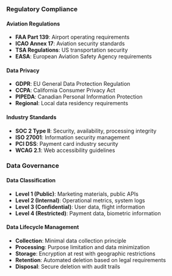### Regulatory Compliance

#### Aviation Regulations
- **FAA Part 139**: Airport operating requirements
- **ICAO Annex 17**: Aviation security standards
- **TSA Regulations**: US transportation security
- **EASA**: European Aviation Safety Agency requirements

#### Data Privacy
- **GDPR**: EU General Data Protection Regulation
- **CCPA**: California Consumer Privacy Act
- **PIPEDA**: Canadian Personal Information Protection
- **Regional**: Local data residency requirements

#### Industry Standards
- **SOC 2 Type II**: Security, availability, processing integrity
- **ISO 27001**: Information security management
- **PCI DSS**: Payment card industry security
- **WCAG 2.1**: Web accessibility guidelines

### Data Governance

#### Data Classification
- **Level 1 (Public)**: Marketing materials, public APIs
- **Level 2 (Internal)**: Operational metrics, system logs
- **Level 3 (Confidential)**: User data, flight information
- **Level 4 (Restricted)**: Payment data, biometric information

#### Data Lifecycle Management
- **Collection**: Minimal data collection principle
- **Processing**: Purpose limitation and data minimization
- **Storage**: Encryption at rest with geographic restrictions
- **Retention**: Automated deletion based on legal requirements
- **Disposal**: Secure deletion with audit trails
